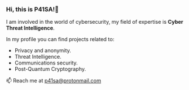 ### Hi, this is P41SA!👋
I am involved in the world of cybersecurity, my field of expertise is <b>Cyber Threat Intelligence</b>.

In my profile you can find projects related to:
- Privacy and anonymity.
- Threat Intelligence.
- Communications security.
- Post-Quantum Cryptography.

📫 Reach me at p41sa@protonmail.com
<!--
**P41SA/P41SA** is a ✨ _special_ ✨ repository because its `README.md` (this file) appears on your GitHub profile.

Here are some ideas to get you started:

- 🔭 I’m currently working on ...
- 🌱 I’m currently learning ...
- 👯 I’m looking to collaborate on ...
- 🤔 I’m looking for help with ...
- 💬 Ask me about ...
- 📫 How to reach me: ...
- 😄 Pronouns: ...
- ⚡ Fun fact: ...
-->
